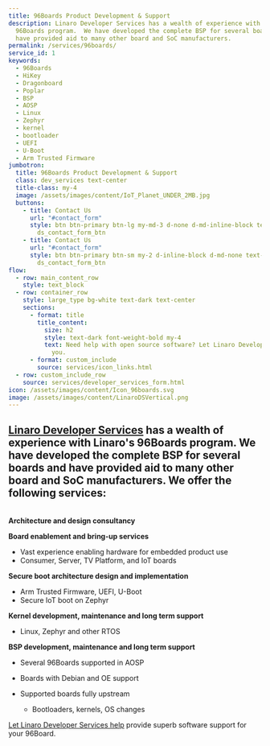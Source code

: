 ```yaml
---
title: 96Boards Product Development & Support
description: Linaro Developer Services has a wealth of experience with Linaro's
  96Boards program.  We have developed the complete BSP for several boards and
  have provided aid to many other board and SoC manufacturers.
permalink: /services/96boards/
service_id: 1
keywords:
  - 96Boards
  - HiKey
  - Dragonboard
  - Poplar
  - BSP
  - AOSP
  - Linux
  - Zephyr
  - kernel
  - bootloader
  - UEFI
  - U-Boot
  - Arm Trusted Firmware
jumbotron:
  title: 96Boards Product Development & Support
  class: dev_services text-center
  title-class: my-4
  image: /assets/images/content/IoT_Planet_UNDER_2MB.jpg
  buttons:
    - title: Contact Us
      url: "#contact_form"
      style: btn btn-primary btn-lg my-md-3 d-none d-md-inline-block text-uppercase
        ds_contact_form_btn
    - title: Contact Us
      url: "#contact_form"
      style: btn btn-primary btn-sm my-2 d-inline-block d-md-none text-uppercase
        ds_contact_form_btn
flow:
  - row: main_content_row
    style: text_block
  - row: container_row
    style: large_type bg-white text-dark text-center
    sections:
      - format: title
        title_content:
          size: h2
          style: text-dark font-weight-bold my-4
          text: Need help with open source software? Let Linaro Developer Services help
            you.
      - format: custom_include
        source: services/icon_links.html
  - row: custom_include_row
    source: services/developer_services_form.html
icon: /assets/images/content/Icon_96boards.svg
image: /assets/images/content/LinaroDSVertical.png
---
```

## [Linaro Developer Services](https://www.linaro.org/services/) has a wealth of experience with Linaro's 96Boards program.  We have developed the complete BSP for several boards and have provided aid to many other board and SoC manufacturers.  We offer the following services:

\
**Architecture and design consultancy**

**Board enablement and bring-up services**

* Vast experience enabling hardware for embedded product use
* Consumer, Server, TV Platform, and IoT boards

**Secure boot architecture design and implementation**

* Arm Trusted Firmware, UEFI, U-Boot
* Secure IoT boot on Zephyr

**Kernel development, maintenance and long term support**

* Linux, Zephyr and other RTOS

**BSP development, maintenance and long term support**

* Several 96Boards supported in AOSP
* Boards with Debian and OE support
* Supported boards fully upstream

  * Bootloaders, kernels, OS changes

[Let Linaro Developer Services help](https://www.linaro.org/contact/) provide superb software support for your 96Board.